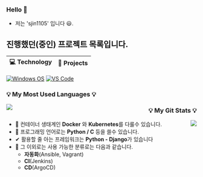 ### Hello 👋

- 저는 'sjin1105' 입니다 😃.



## 진행했던(중인) 프로젝트 목록입니다.


| 💻 **Technology**      | 🚀 **Projects**                                                                 |
|----------------------- | -------------------------------------------------------------------------------- |

[![Windows OS](https://img.shields.io/badge/Windows-11-%23007ACC?style=flat-square&logo=windows)](https://insider.windows.com/en-us/insidewindows11)
[![VS Code](https://img.shields.io/badge/IDE-VSCode-%23007ACC?style=flat-square&logo=Visual-studio-code)](https://code.visualstudio.com/)

<h3 align="left">💡 My Most Used Languages 💡</h3>
<p align="left">
  <a href="https://github.com/sjin1105">
    <img align="left" src="https://github-readme-stats.vercel.app/api?username=sjin1105&show_icons=true">
  </a>
</p>

<h3 align="right">💡 My Git Stats 💡</h3>
<p align="right">
  <a href="https://github.com/${깃닉네임}">
    <img align="right" src="https://github-readme-stats.vercel.app/api/top-langs/?username=sjin1105&layout=compact&show_icons=true&show_owner=true&hide_title=false&theme=nord&hide=html" />
  </a>
</p>

- 🔧 컨테이너 생태계인 **Docker** 와 **Kubernetes**를 다룰수 있습니다.
- 💬 프로그래밍 언어로는 **Python / C** 등을 쓸수 있습니다.
- ✔  활용할 줄 아는 프레임워크는 **Python - Django**가 있습니다
- 🔎 그 이외로는 사용 가능한 분류로는 다음과 같습니다.
  - **자동화**(Ansible, Vagrant)
  - **CI**(Jenkins)
  - **CD**(ArgoCD)


<!--
- 🔭 I’m currently working on ...
- 🌱 I’m currently learning ...
- 👯 I’m looking to collaborate on ...
- 🤔 I’m looking for help with ...
- 💬 Ask me about ...
- 📫 How to reach me: ...
- 😄 Pronouns: ...
- ⚡ Fun fact: ...
-->
